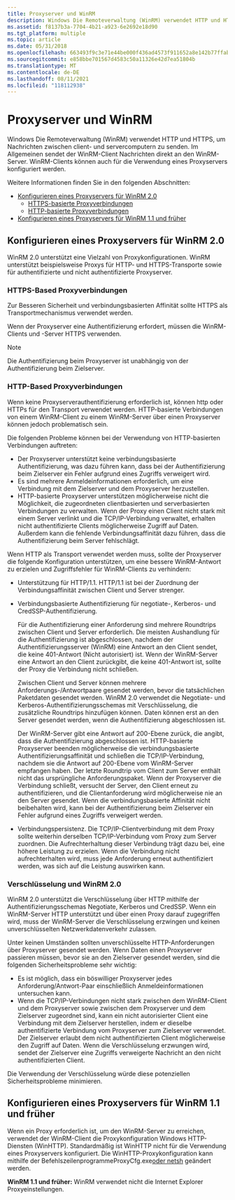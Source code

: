 ```yaml
---
title: Proxyserver und WinRM
description: Windows Die Remoteverwaltung (WinRM) verwendet HTTP und HTTPS, um Nachrichten zwischen client- und servercomputern zu senden. Im Allgemeinen sendet der WinRM-Client Nachrichten direkt an den WinRM-Server. WinRM-Clients können auch für die Verwendung eines Proxyservers konfiguriert werden.
ms.assetid: f8137b3a-7704-4b21-a923-6e2692e18d90
ms.tgt_platform: multiple
ms.topic: article
ms.date: 05/31/2018
ms.openlocfilehash: 663493f9c3e71e44be000f436ad4573f911652a8e142b77ffab41acbff250b60
ms.sourcegitcommit: e858bbe701567d4583c50a11326e42d7ea51804b
ms.translationtype: MT
ms.contentlocale: de-DE
ms.lasthandoff: 08/11/2021
ms.locfileid: "118112938"
---
```

# <a name="proxy-servers-and-winrm"></a>Proxyserver und WinRM

Windows Die Remoteverwaltung (WinRM) verwendet HTTP und HTTPS, um Nachrichten zwischen client- und servercomputern zu senden. Im Allgemeinen sendet der WinRM-Client Nachrichten direkt an den WinRM-Server. WinRM-Clients können auch für die Verwendung eines Proxyservers konfiguriert werden.

Weitere Informationen finden Sie in den folgenden Abschnitten:

-   [Konfigurieren eines Proxyservers für WinRM 2.0](#configuring-a-proxy-server-for-winrm-20)
    -   [HTTPS-basierte Proxyverbindungen](#https-based-proxy-connections)
    -   [HTTP-basierte Proxyverbindungen](#http-based-proxy-connections)
-   [Konfigurieren eines Proxyservers für WinRM 1.1 und früher](#configuring-a-proxy-server-for-winrm-11-and-earlier)

## <a name="configuring-a-proxy-server-for-winrm-20"></a>Konfigurieren eines Proxyservers für WinRM 2.0

WinRM 2.0 unterstützt eine Vielzahl von Proxykonfigurationen. WinRM unterstützt beispielsweise Proxys für HTTP- und HTTPS-Transporte sowie für authentifizierte und nicht authentifizierte Proxyserver.

### <a name="https-based-proxy-connections"></a>HTTPS-Based Proxyverbindungen

Zur Besseren Sicherheit und verbindungsbasierten Affinität sollte HTTPS als Transportmechanismus verwendet werden.

Wenn der Proxyserver eine Authentifizierung erfordert, müssen die WinRM-Clients und -Server HTTPS verwenden.

> [!Note]  
> Die Authentifizierung beim Proxyserver ist unabhängig von der Authentifizierung beim Zielserver.

 

### <a name="http-based-proxy-connections"></a>HTTP-Based Proxyverbindungen

Wenn keine Proxyserverauthentifizierung erforderlich ist, können http oder HTTPs für den Transport verwendet werden. HTTP-basierte Verbindungen von einem WinRM-Client zu einem WinRM-Server über einen Proxyserver können jedoch problematisch sein.

Die folgenden Probleme können bei der Verwendung von HTTP-basierten Verbindungen auftreten:

-   Der Proxyserver unterstützt keine verbindungsbasierte Authentifizierung, was dazu führen kann, dass bei der Authentifizierung beim Zielserver ein Fehler aufgrund eines Zugriffs verweigert wird.
-   Es sind mehrere Anmeldeinformationen erforderlich, um eine Verbindung mit dem Zielserver und dem Proxyserver herzustellen.
-   HTTP-basierte Proxyserver unterstützen möglicherweise nicht die Möglichkeit, die zugeordneten clientbasierten und serverbasierten Verbindungen zu verwalten. Wenn der Proxy einen Client nicht stark mit einem Server verlinkt und die TCP/IP-Verbindung verwaltet, erhalten nicht authentifizierte Clients möglicherweise Zugriff auf Daten. Außerdem kann die fehlende Verbindungsaffinität dazu führen, dass die Authentifizierung beim Server fehlschlägt.

Wenn HTTP als Transport verwendet werden muss, sollte der Proxyserver die folgende Konfiguration unterstützen, um eine bessere WinRM-Antwort zu erzielen und Zugriffsfehler für WinRM-Clients zu verhindern:

-   Unterstützung für HTTP/1.1. HTTP/1.1 ist bei der Zuordnung der Verbindungsaffinität zwischen Client und Server strenger.
-   Verbindungsbasierte Authentifizierung für negotiate-, Kerberos- und CredSSP-Authentifizierung.

    Für die Authentifizierung einer Anforderung sind mehrere Roundtrips zwischen Client und Server erforderlich. Die meisten Aushandlung für die Authentifizierung ist abgeschlossen, nachdem der Authentifizierungsserver (WinRM) eine Antwort an den Client sendet, die keine 401-Antwort (Nicht autorisiert) ist. Wenn der WinRM-Server eine Antwort an den Client zurückgibt, die keine 401-Antwort ist, sollte der Proxy die Verbindung nicht schließen.

    Zwischen Client und Server können mehrere Anforderungs-/Antwortpaare gesendet werden, bevor die tatsächlichen Paketdaten gesendet werden. WinRM 2.0 verwendet die Negotiate- und Kerberos-Authentifizierungsschemas mit Verschlüsselung, die zusätzliche Roundtrips hinzufügen können. Daten können erst an den Server gesendet werden, wenn die Authentifizierung abgeschlossen ist.

    Der WinRM-Server gibt eine Antwort auf 200-Ebene zurück, die angibt, dass die Authentifizierung abgeschlossen ist. HTTP-basierte Proxyserver beenden möglicherweise die verbindungsbasierte Authentifizierungsaffinität und schließen die TCP/IP-Verbindung, nachdem sie die Antwort auf 200-Ebene vom WinRM-Server empfangen haben. Der letzte Roundtrip vom Client zum Server enthält nicht das ursprüngliche Anforderungspaket. Wenn der Proxyserver die Verbindung schließt, versucht der Server, den Client erneut zu authentifizieren, und die Clientanforderung wird möglicherweise nie an den Server gesendet. Wenn die verbindungsbasierte Affinität nicht beibehalten wird, kann bei der Authentifizierung beim Zielserver ein Fehler aufgrund eines Zugriffs verweigert werden.

-   Verbindungspersistenz. Die TCP/IP-Clientverbindung mit dem Proxy sollte weiterhin derselben TCP/IP-Verbindung vom Proxy zum Server zuordnen. Die Aufrechterhaltung dieser Verbindung trägt dazu bei, eine höhere Leistung zu erzielen. Wenn die Verbindung nicht aufrechterhalten wird, muss jede Anforderung erneut authentifiziert werden, was sich auf die Leistung auswirken kann.

### <a name="encryption-and-winrm-20"></a>Verschlüsselung und WinRM 2.0

WinRM 2.0 unterstützt die Verschlüsselung über HTTP mithilfe der Authentifizierungsschemas Negotiate, Kerberos und CredSSP. Wenn ein WinRM-Server HTTP unterstützt und über einen Proxy darauf zugegriffen wird, muss der WinRM-Server die Verschlüsselung erzwingen und keinen unverschlüsselten Netzwerkdatenverkehr zulassen.

Unter keinen Umständen sollten unverschlüsselte HTTP-Anforderungen über Proxyserver gesendet werden. Wenn Daten einen Proxyserver passieren müssen, bevor sie an den Zielserver gesendet werden, sind die folgenden Sicherheitsprobleme sehr wichtig:

-   Es ist möglich, dass ein böswilliger Proxyserver jedes Anforderung/Antwort-Paar einschließlich Anmeldeinformationen untersuchen kann.
-   Wenn die TCP/IP-Verbindungen nicht stark zwischen dem WinRM-Client und dem Proxyserver sowie zwischen dem Proxyserver und dem Zielserver zugeordnet sind, kann ein nicht autorisierter Client eine Verbindung mit dem Zielserver herstellen, indem er dieselbe authentifizierte Verbindung vom Proxyserver zum Zielserver verwendet. Der Zielserver erlaubt dem nicht authentifizierten Client möglicherweise den Zugriff auf Daten. Wenn die Verschlüsselung erzwungen wird, sendet der Zielserver eine Zugriffs verweigerte Nachricht an den nicht authentifizierten Client.

Die Verwendung der Verschlüsselung würde diese potenziellen Sicherheitsprobleme minimieren.

## <a name="configuring-a-proxy-server-for-winrm-11-and-earlier"></a>Konfigurieren eines Proxyservers für WinRM 1.1 und früher

Wenn ein Proxy erforderlich ist, um den WinRM-Server zu erreichen, verwendet der WinRM-Client die Proxykonfiguration Windows HTTP-Diensten (WinHTTP). Standardmäßig ist WinHTTP nicht für die Verwendung eines Proxyservers konfiguriert. Die WinHTTP-Proxykonfiguration kann [](/previous-versions/windows/desktop/ms761351(v=vs.85)) mithilfe der BefehlszeilenprogrammeProxyCfg.exe[oder netsh](/previous-versions/windows/it-pro/windows-server-2003/cc785383(v=ws.10)) geändert werden.

**WinRM 1.1 und früher:** WinRM verwendet nicht die Internet Explorer Proxyeinstellungen.

 

 